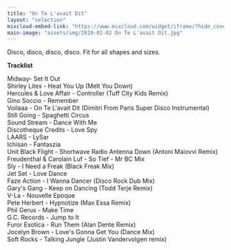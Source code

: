 ```yaml
---
title: "On Te L'avait Dit"
layout: "selection"
mixcloud-embed-link: "https://www.mixcloud.com/widget/iframe/?hide_cover=1&feed=%2Fprivateagenda%2Fon-te-lavait-dit%2F"
main-image: "assets/img/2019-02-02 On Te L'avait Dit.jpg"
---
```

Disco, disco, disco, disco. Fit for all shapes and sizes.  
  
**Tracklist**
  
Midway- Set It Out  
Shirley Lites - Heat You Up (Melt You Down)  
Hercules & Love Affair - Controller (Tuff City Kids Remix)  
Gino Soccio - Remember  
Voilaaa - On Te L'avait Dit (Dimitri From Paris Super Disco Instrumental)  
Still Going - Spaghetti Circus  
Sound Stream - Dance With Me  
Discotheque Credits - Love Spy  
LAARS - LySar  
Ichisan - Fantaszia  
Unit Black Flight - Shortwave Radio Antenna Down (Antoni Maiovvi Remix)  
Freudenthal & Carolain Luf - So Tief - Mr BC Mix  
Sly - I Need a Freak (Black Freak Mix)  
Jet Set - Love Dance  
Faze Action - I Wanna Dancer (Disco Rock Dub Mix)  
Gary's Gang - Keep on Dancing (Todd Terje Remix)  
V-La - Nouvelle Epoque  
Pete Herbert - Hypnotize (Max Essa Remix)  
Phil Gerus - Make Time  
G.C. Records - Jump to It  
Furor Exotica - Run Them (Alan Dente Remix)  
Jocelyn Brown - Love's Gonna Get You (Dance Mix)  
Soft Rocks - Talking Jungle (Justin Vandervolgen remix)  
